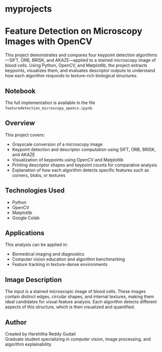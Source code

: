 # myprojects
# Feature Detection on Microscopy Images with OpenCV

This project demonstrates and compares four keypoint detection algorithms—SIFT, ORB, BRISK, and AKAZE—applied to a stained microscopy image of blood cells. Using Python, OpenCV, and Matplotlib, the project extracts keypoints, visualizes them, and evaluates descriptor outputs to understand how each algorithm responds to texture-rich biological structures.

## Notebook

The full implementation is available in the file `featuredetection_microscopy_opencv.ipynb`.

## Overview

This project covers:
- Grayscale conversion of a microscopy image
- Keypoint detection and descriptor computation using SIFT, ORB, BRISK, and AKAZE
- Visualization of keypoints using OpenCV and Matplotlib
- Printing descriptor shapes and keypoint counts for comparative analysis
- Explanation of how each algorithm detects specific features such as corners, blobs, or textures

## Technologies Used

- Python  
- OpenCV  
- Matplotlib  
- Google Colab

## Applications

This analysis can be applied in:
- Biomedical imaging and diagnostics
- Computer vision education and algorithm benchmarking
- Feature tracking in texture-dense environments

## Image Description

The input is a stained microscopic image of blood cells. These images contain distinct edges, circular shapes, and internal textures, making them ideal candidates for visual feature analysis. Each algorithm detects different aspects of this structure, which is then visualized and quantified.

## Author

Created by Harshitha Reddy Gudati  
Graduate student specializing in computer vision, image processing, and algorithm explainability

